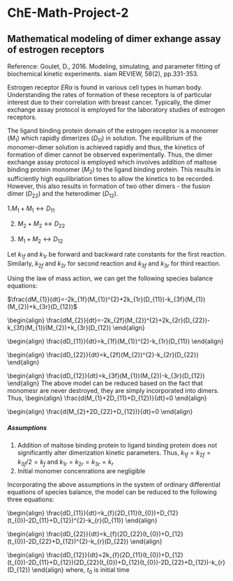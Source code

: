 # ChE-Math-Project-2
## Mathematical modeling of dimer exhange assay of estrogen receptors
Reference: Goulet, D., 2016. Modeling, simulating, and parameter fitting of biochemical kinetic experiments. siam REVIEW, 58(2), pp.331-353.

Estrogen receptor $ER\alpha$ is found in various cell types in human body. Understanding the rates of formation of these receptors is of particular interest due to their correlation with breast cancer. Typically, the dimer exchange assay protocol is employed for the laboratory studies of estrogen receptors.

The ligand binding protein domain of the estrogen receptor is a monomer $(M_{1})$ which rapidly dimerizes $(D_{11})$ in solution. The equilibrium of the monomer-dimer solution is achieved rapidly and thus, the kinetics of formation of dimer cannot be observed experimentally. Thus, the dimer exchange assay protocol is employed which involves addition of maltose binding protein monomer $(M_{2})$ to the ligand binding protein. This results in sufficiently high equilibriation times to allow the kinetics to be recorded. However, this also results in formation of two other dimers - the fusion dimer $(D_{22})$ and the heterodimer $(D_{12})$.


1.$M_{1} + M_{1} \leftrightarrow D_{11}$

2. $M_{2} + M_{2} \leftrightarrow D_{22}$

3. $M_{1} + M_{2} \leftrightarrow D_{12}$

Let $k_{1f}$ and $k_{1r}$ be forward and backward rate constants for the first reaction. Similarly, $k_{2f}$ and $k_{2r}$ for second reaction and $k_{3f}$ and $k_{3r}$ for third reaction. 

Using the law of mass action, we can get the following species balance equations:

$\frac{dM_{1}}{dt}=-2k_{1f}(M_{1})^{2}+2k_{1r}(D_{11})-k_{3f}(M_{1})(M_{2})+k_{3r}(D_{12})$


\begin{align}
\frac{dM_{2}}{dt}=-2k_{2f}(M_{2})^{2}+2k_{2r}(D_{22})-k_{3f}(M_{1})(M_{2})+k_{3r}(D_{12})
\end{align}

\begin{align}
\frac{dD_{11}}{dt}=k_{1f}(M_{1})^{2}-k_{1r}(D_{11})
\end{align}

\begin{align}
\frac{dD_{22}}{dt}=k_{2f}(M_{2})^{2}-k_{2r}(D_{22})
\end{align}

\begin{align}
\frac{dD_{12}}{dt}=k_{3f}(M_{1})(M_{2})-k_{3r}(D_{12})
\end{align}
The above model can be reduced based on the fact that monomesr are never destroyed, they are simply incorporated into dimers.
Thus,
\begin{align}
\frac{d(M_{1}+2D_{11}+D_{12})}{dt}=0
\end{align}

\begin{align}
\frac{d(M_{2}+2D_{22}+D_{12})}{dt}=0
\end{align}

##### Assumptions
1. Addition of maltose binding protein to ligand binding protein does not significantly alter dimerization kinetic parameters. Thus, $k_{1f} = k_{2f} = k_{3f}/2 = k_{f}$ and $k_{1r} = k_{2r} = k_{3r} = k_{r}$
2. Initial monomer concenrations are negligible

Incorporating the above assumptions in the system of ordinary differential equations of species balance, the model can be reduced to the following three equations:

\begin{align}
\frac{dD_{11}}{dt}=k_{f}(2D_{11}(t_{0})+D_{12}(t_{0})-2D_{11}+D_{12})^{2}-k_{r}(D_{11})
\end{align}

\begin{align}
\frac{dD_{22}}{dt}=k_{f}(2D_{22}(t_{0})+D_{12}(t_{0})-2D_{22}+D_{12})^{2}-k_{r}(D_{22})
\end{align}

\begin{align}
\frac{dD_{12}}{dt}=2k_{f}(2D_{11}(t_{0})+D_{12}(t_{0})-2D_{11}+D_{12})(2D_{22}(t_{0})+D_{12}(t_{0})-2D_{22}+D_{12})-k_{r}(D_{12})
\end{align}
where, $t_{0}$ is initial time
